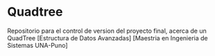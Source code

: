 # Quadtree
Repositorio para el control de version del proyecto final, acerca de un QuadTree [Estructura de Datos Avanzadas] [Maestria en Ingenieria de Sistemas UNA-Puno]
